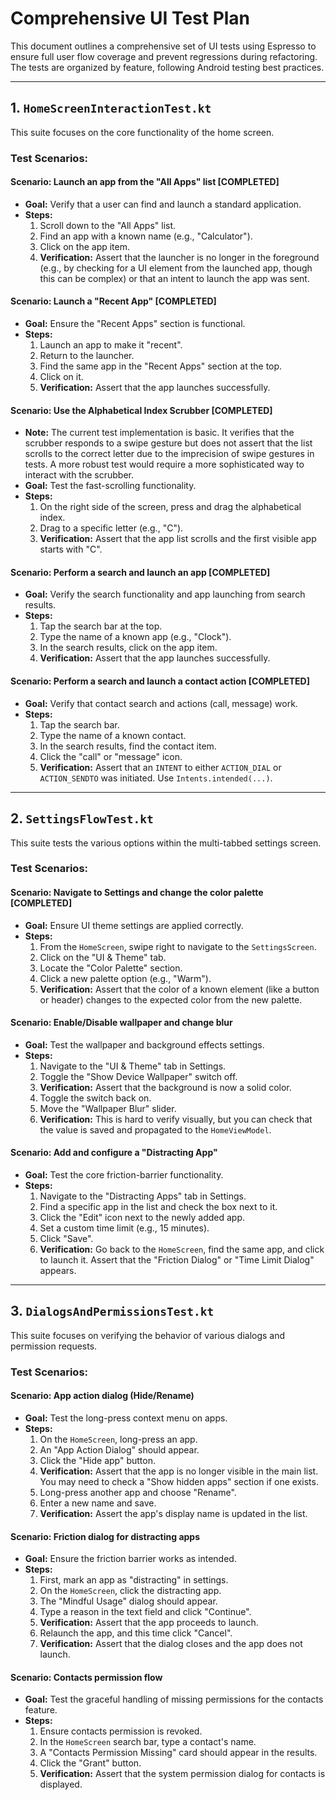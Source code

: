 # Comprehensive UI Test Plan

This document outlines a comprehensive set of UI tests using Espresso to ensure full user flow coverage and prevent regressions during refactoring. The tests are organized by feature, following Android testing best practices.

---

## 1. `HomeScreenInteractionTest.kt`

This suite focuses on the core functionality of the home screen.

### Test Scenarios:

#### Scenario: Launch an app from the "All Apps" list [COMPLETED]
- **Goal:** Verify that a user can find and launch a standard application.
- **Steps:**
    1. Scroll down to the "All Apps" list.
    2. Find an app with a known name (e.g., "Calculator").
    3. Click on the app item.
    4. **Verification:** Assert that the launcher is no longer in the foreground (e.g., by checking for a UI element from the launched app, though this can be complex) or that an intent to launch the app was sent.

#### Scenario: Launch a "Recent App" [COMPLETED]
- **Goal:** Ensure the "Recent Apps" section is functional.
- **Steps:**
    1. Launch an app to make it "recent".
    2. Return to the launcher.
    3. Find the same app in the "Recent Apps" section at the top.
    4. Click on it.
    5. **Verification:** Assert that the app launches successfully.

#### Scenario: Use the Alphabetical Index Scrubber [COMPLETED]
- **Note:** The current test implementation is basic. It verifies that the scrubber responds to a swipe gesture but does not assert that the list scrolls to the correct letter due to the imprecision of swipe gestures in tests. A more robust test would require a more sophisticated way to interact with the scrubber.
- **Goal:** Test the fast-scrolling functionality.
- **Steps:**
    1. On the right side of the screen, press and drag the alphabetical index.
    2. Drag to a specific letter (e.g., "C").
    3. **Verification:** Assert that the app list scrolls and the first visible app starts with "C".

#### Scenario: Perform a search and launch an app [COMPLETED]
- **Goal:** Verify the search functionality and app launching from search results.
- **Steps:**
    1. Tap the search bar at the top.
    2. Type the name of a known app (e.g., "Clock").
    3. In the search results, click on the app item.
    4. **Verification:** Assert that the app launches successfully.

#### Scenario: Perform a search and launch a contact action [COMPLETED]
- **Goal:** Verify that contact search and actions (call, message) work.
- **Steps:**
    1. Tap the search bar.
    2. Type the name of a known contact.
    3. In the search results, find the contact item.
    4. Click the "call" or "message" icon.
    5. **Verification:** Assert that an `INTENT` to either `ACTION_DIAL` or `ACTION_SENDTO` was initiated. Use `Intents.intended(...)`.

---

## 2. `SettingsFlowTest.kt`

This suite tests the various options within the multi-tabbed settings screen.

### Test Scenarios:

#### Scenario: Navigate to Settings and change the color palette [COMPLETED]
- **Goal:** Ensure UI theme settings are applied correctly.
- **Steps:**
    1. From the `HomeScreen`, swipe right to navigate to the `SettingsScreen`.
    2. Click on the "UI & Theme" tab.
    3. Locate the "Color Palette" section.
    4. Click a new palette option (e.g., "Warm").
    5. **Verification:** Assert that the color of a known element (like a button or header) changes to the expected color from the new palette.

#### Scenario: Enable/Disable wallpaper and change blur
- **Goal:** Test the wallpaper and background effects settings.
- **Steps:**
    1. Navigate to the "UI & Theme" tab in Settings.
    2. Toggle the "Show Device Wallpaper" switch off.
    3. **Verification:** Assert that the background is now a solid color.
    4. Toggle the switch back on.
    5. Move the "Wallpaper Blur" slider.
    6. **Verification:** This is hard to verify visually, but you can check that the value is saved and propagated to the `HomeViewModel`.

#### Scenario: Add and configure a "Distracting App"
- **Goal:** Test the core friction-barrier functionality.
- **Steps:**
    1. Navigate to the "Distracting Apps" tab in Settings.
    2. Find a specific app in the list and check the box next to it.
    3. Click the "Edit" icon next to the newly added app.
    4. Set a custom time limit (e.g., 15 minutes).
    5. Click "Save".
    6. **Verification:** Go back to the `HomeScreen`, find the same app, and click to launch it. Assert that the "Friction Dialog" or "Time Limit Dialog" appears.

---

## 3. `DialogsAndPermissionsTest.kt`

This suite focuses on verifying the behavior of various dialogs and permission requests.

### Test Scenarios:

#### Scenario: App action dialog (Hide/Rename)
- **Goal:** Test the long-press context menu on apps.
- **Steps:**
    1. On the `HomeScreen`, long-press an app.
    2. An "App Action Dialog" should appear.
    3. Click the "Hide app" button.
    4. **Verification:** Assert that the app is no longer visible in the main list. You may need to check a "Show hidden apps" section if one exists.
    5. Long-press another app and choose "Rename".
    6. Enter a new name and save.
    7. **Verification:** Assert the app's display name is updated in the list.

#### Scenario: Friction dialog for distracting apps
- **Goal:** Ensure the friction barrier works as intended.
- **Steps:**
    1. First, mark an app as "distracting" in settings.
    2. On the `HomeScreen`, click the distracting app.
    3. The "Mindful Usage" dialog should appear.
    4. Type a reason in the text field and click "Continue".
    5. **Verification:** Assert that the app proceeds to launch.
    6. Relaunch the app, and this time click "Cancel".
    7. **Verification:** Assert that the dialog closes and the app does not launch.

#### Scenario: Contacts permission flow
- **Goal:** Test the graceful handling of missing permissions for the contacts feature.
- **Steps:**
    1. Ensure contacts permission is revoked.
    2. In the `HomeScreen` search bar, type a contact's name.
    3. A "Contacts Permission Missing" card should appear in the results.
    4. Click the "Grant" button.
    5. **Verification:** Assert that the system permission dialog for contacts is displayed.

